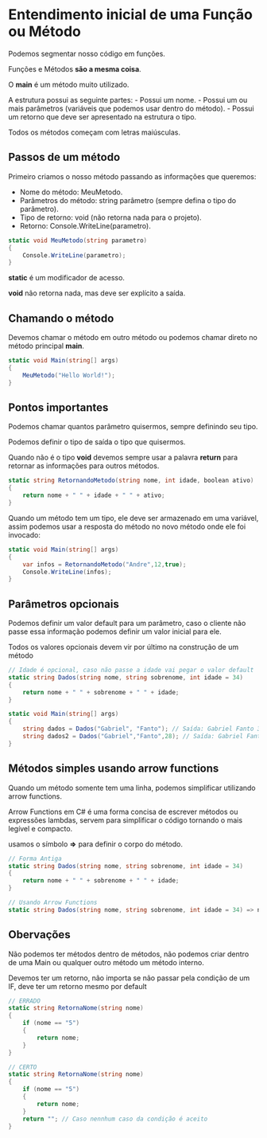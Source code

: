 # Entendimento inicial de uma Função ou Método

Podemos segmentar nosso código em funções.

Funções e Métodos __são a mesma coisa__.

O __main__ é um método muito utilizado.

A estrutura possui as seguinte partes:
    - Possui um nome.
    - Possui um ou mais parâmetros (variáveis que podemos usar dentro do método).
    - Possui um retorno que deve ser apresentado na estrutura o tipo.

Todos os métodos começam com letras maiúsculas.

## Passos de um método

Primeiro criamos o nosso método passando as informações que queremos:

- Nome do método: MeuMetodo.
- Parâmetros do método: string parâmetro (sempre defina o tipo do parâmetro).
- Tipo de retorno: void (não retorna nada para o projeto).
- Retorno: Console.WriteLine(parametro).

```csharp
static void MeuMetodo(string parametro)
{
    Console.WriteLine(parametro);
}
```

__static__ é um modificador de acesso.

__void__ não retorna nada, mas deve ser explícito a saída.

## Chamando o método

Devemos chamar o método em outro método ou podemos chamar direto no método principal __main__.

```csharp
static void Main(string[] args)
{
    MeuMetodo("Hello World!");
}
```

## Pontos importantes

Podemos chamar quantos parâmetro quisermos, sempre definindo seu tipo.

Podemos definir o tipo de saída o tipo que quisermos.

Quando não é o tipo __void__ devemos sempre usar a palavra __return__ para retornar as informações para outros métodos. 

```csharp
static string RetornandoMetodo(string nome, int idade, boolean ativo)
{
    return nome + " " + idade + " " + ativo;
}
```

Quando um método tem um tipo, ele deve ser armazenado em uma variável, assim podemos usar a resposta do método no novo método onde ele foi invocado:

```csharp
static void Main(string[] args)
{
    var infos = RetornandoMetodo("Andre",12,true);
    Console.WriteLine(infos);
}
```

## Parâmetros opcionais

Podemos definir um valor default para um parâmetro, caso o cliente não passe essa informação podemos definir um valor inicial para ele.

Todos os valores opcionais devem vir por último na construção de um método

```csharp
// Idade é opcional, caso não passe a idade vai pegar o valor default
static string Dados(string nome, string sobrenome, int idade = 34)
{
    return nome + " " + sobrenome + " " + idade;
}

static void Main(string[] args)
{
    string dados = Dados("Gabriel", "Fanto"); // Saída: Gabriel Fanto 34
    string dados2 = Dados("Gabriel","Fanto",28); // Saída: Gabriel Fanto 28
}
```

## Métodos simples usando arrow functions

Quando um método somente tem uma linha, podemos simplificar utilizando arrow functions.

Arrow Functions em C# é uma forma concisa de escrever métodos ou expressões lambdas, servem para simplificar o código tornando o mais legível e compacto.

usamos o símbolo __=>__ para definir o corpo do método.

```csharp
// Forma Antiga
static string Dados(string nome, string sobrenome, int idade = 34)
{
    return nome + " " + sobrenome + " " + idade;
}

// Usando Arrow Functions
static string Dados(string nome, string sobrenome, int idade = 34) => nome + " " sobrenome + " " + idade
```

## Obervações

Não podemos ter métodos dentro de métodos, não podemos criar dentro de uma Main ou qualquer outro método um método interno.

Devemos ter um retorno, não importa se não passar pela condição de um IF, deve ter um retorno mesmo por default

```csharp
// ERRADO
static string RetornaNome(string nome)
{
    if (nome == "5")
    {
        return nome;
    }
}

// CERTO
static string RetornaNome(string nome)
{
    if (nome == "5")
    {
        return nome;
    }
    return ""; // Caso nennhum caso da condição é aceito
}
```